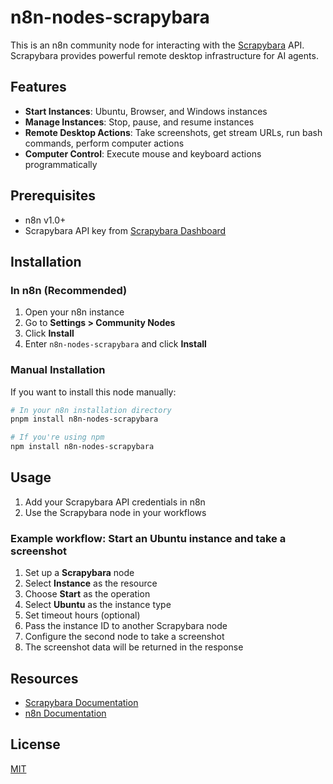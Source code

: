 # n8n-nodes-scrapybara

This is an n8n community node for interacting with the [Scrapybara](https://scrapybara.com) API. Scrapybara provides powerful remote desktop infrastructure for AI agents.

## Features

- **Start Instances**: Ubuntu, Browser, and Windows instances
- **Manage Instances**: Stop, pause, and resume instances
- **Remote Desktop Actions**: Take screenshots, get stream URLs, run bash commands, perform computer actions
- **Computer Control**: Execute mouse and keyboard actions programmatically

## Prerequisites

- n8n v1.0+
- Scrapybara API key from [Scrapybara Dashboard](https://scrapybara.com/dashboard)

## Installation

### In n8n (Recommended)

1. Open your n8n instance
2. Go to **Settings > Community Nodes**
3. Click **Install**
4. Enter `n8n-nodes-scrapybara` and click **Install**

### Manual Installation

If you want to install this node manually:

```bash
# In your n8n installation directory
pnpm install n8n-nodes-scrapybara

# If you're using npm
npm install n8n-nodes-scrapybara
```

## Usage

1. Add your Scrapybara API credentials in n8n
2. Use the Scrapybara node in your workflows

### Example workflow: Start an Ubuntu instance and take a screenshot

1. Set up a **Scrapybara** node
2. Select **Instance** as the resource
3. Choose **Start** as the operation
4. Select **Ubuntu** as the instance type
5. Set timeout hours (optional)
6. Pass the instance ID to another Scrapybara node
7. Configure the second node to take a screenshot
8. The screenshot data will be returned in the response

## Resources

- [Scrapybara Documentation](https://scrapybara.com/docs)
- [n8n Documentation](https://docs.n8n.io/)

## License

[MIT](LICENSE.md) 